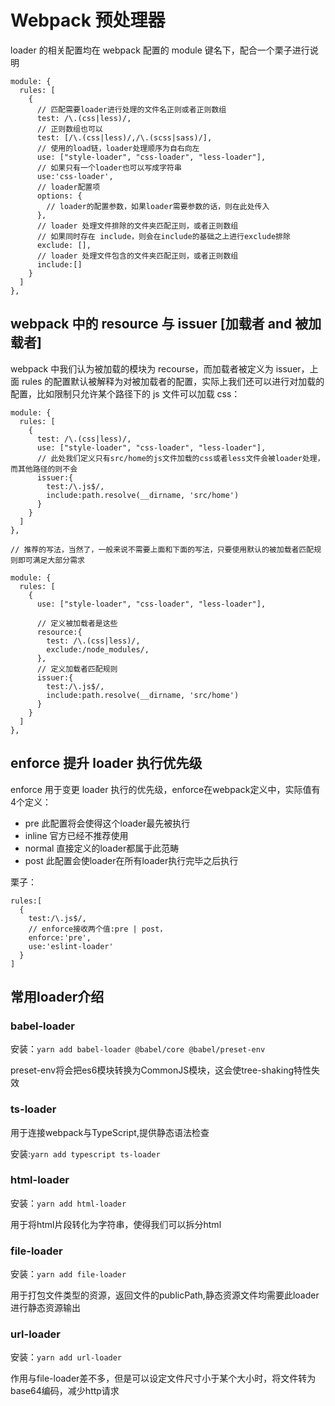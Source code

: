 # Webpack 预处理器

loader 的相关配置均在 webpack 配置的 module 键名下，配合一个栗子进行说明

```
module: {
  rules: [
    {
      // 匹配需要loader进行处理的文件名正则或者正则数组
      test: /\.(css|less)/,
      // 正则数组也可以
      test: [/\.(css|less)/,/\.(scss|sass)/],
      // 使用的load链，loader处理顺序为自右向左
      use: ["style-loader", "css-loader", "less-loader"],
      // 如果只有一个loader也可以写成字符串
      use:'css-loader',
      // loader配置项
      options: {
        // loader的配置参数，如果loader需要参数的话，则在此处传入
      },
      // loader 处理文件排除的文件夹匹配正则，或者正则数组
      // 如果同时存在 include，则会在include的基础之上进行exclude排除
      exclude: [],
      // loader 处理文件包含的文件夹匹配正则，或者正则数组
      include:[]
    }
  ]
},
```

## webpack 中的 resource 与 issuer [加载者 and 被加载者]

webpack 中我们认为被加载的模块为 recourse，而加载者被定义为 issuer，上面 rules 的配置默认被解释为对被加载者的配置，实际上我们还可以进行对加载的配置，比如限制只允许某个路径下的 js 文件可以加载 css：

```
module: {
  rules: [
    {
      test: /\.(css|less)/,
      use: ["style-loader", "css-loader", "less-loader"],
      // 此处我们定义只有src/home的js文件加载的css或者less文件会被loader处理，而其他路径的则不会
      issuer:{
        test:/\.js$/,
        include:path.resolve(__dirname, 'src/home')
      }
    }
  ]
},

// 推荐的写法，当然了，一般来说不需要上面和下面的写法，只要使用默认的被加载者匹配规则即可满足大部分需求

module: {
  rules: [
    {
      use: ["style-loader", "css-loader", "less-loader"],

      // 定义被加载者是这些
      resource:{
        test: /\.(css|less)/,
        exclude:/node_modules/,
      },
      // 定义加载者匹配规则
      issuer:{
        test:/\.js$/,
        include:path.resolve(__dirname, 'src/home')
      }
    }
  ]
},

```

## enforce 提升 loader 执行优先级

enforce 用于变更 loader 执行的优先级，enforce在webpack定义中，实际值有4个定义：

- pre 此配置将会使得这个loader最先被执行
- inline 官方已经不推荐使用
- normal 直接定义的loader都属于此范畴
- post 此配置会使loader在所有loader执行完毕之后执行

栗子：

```
rules:[
  {
    test:/\.js$/,
    // enforce接收两个值:pre | post，
    enforce:'pre',
    use:'eslint-loader'
  }
]
```

## 常用loader介绍

### babel-loader

安装：`yarn add babel-loader @babel/core @babel/preset-env`

preset-env将会把es6模块转换为CommonJS模块，这会使tree-shaking特性失效

### ts-loader

用于连接webpack与TypeScript,提供静态语法检查

安装:`yarn add typescript ts-loader`

### html-loader

安装：`yarn add html-loader`

用于将html片段转化为字符串，使得我们可以拆分html

### file-loader

安装：`yarn add file-loader`

用于打包文件类型的资源，返回文件的publicPath,静态资源文件均需要此loader进行静态资源输出

### url-loader

安装：`yarn add url-loader`

作用与file-loader差不多，但是可以设定文件尺寸小于某个大小时，将文件转为base64编码，减少http请求
